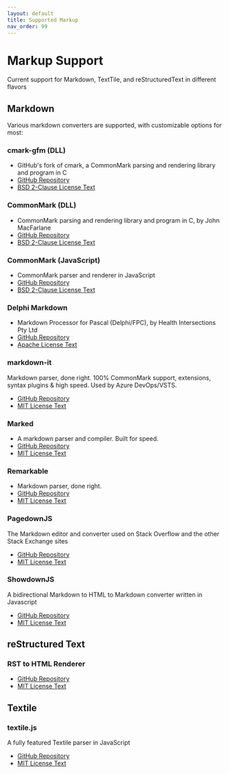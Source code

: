 ```yaml
---
layout: default
title: Supported Markup
nav_order: 99
---
```


# Markup Support
Current support for Markdown, TextTile, and reStructuredText in different flavors

## Markdown
Various markdown converters are supported, with customizable options for most:

### cmark-gfm (DLL)
* GitHub's fork of cmark, a CommonMark parsing and rendering library and program in C
* [GitHub Repository](https://github.com/github/cmark-gfm)
* [BSD 2-Clause License Text](ume://License_DLL_JohnMacFarlane_cmark_gfm.md)

### CommonMark (DLL)
* CommonMark parsing and rendering library and program in C, by John MacFarlane
* [GitHub Repository](https://github.com/commonmark/cmark)
* [BSD 2-Clause License Text](ume://License_DLL_JohnMacFarlane_CommonMark.md)

### CommonMark (JavaScript)
* CommonMark parser and renderer in JavaScript
* [GitHub Repository](https://github.com/commonmark/commonmark.js)
* [BSD 2-Clause License Text](ume://License_JS_JohnMacFarlane_CommonMark.md)

### Delphi Markdown
* Markdown Processor for Pascal (Delphi/FPC), by Health Intersections Pty Ltd
* [GitHub Repository](https://github.com/grahamegrieve/delphi-markdown)
* [Apache License Text](ume://License_GrahameGrieve_DelphiMarkdown.md)

### markdown-it
Markdown parser, done right. 100% CommonMark support, extensions, syntax plugins & high speed. Used by Azure DevOps/VSTS.
* [GitHub Repository](https://github.com/markdown-it/markdown-it)
* [MIT License Text](ume://License_VitalyPuzrin_AlexKocharin_markdownit.md)

### Marked
* A markdown parser and compiler. Built for speed.
* [GitHub Repository](https://github.com/markedjs/marked)
* [MIT License Text](ume://License_ChristopherJeffrey_marked.md)

### Remarkable
* Markdown parser, done right.
* [GitHub Repository](https://github.com/jonschlinkert/remarkable)
* [MIT License Text](ume://License_JonSchlinkert_remarkable.md)

### PagedownJS
The Markdown editor and converter used on Stack Overflow and the other Stack Exchange sites
* [GitHub Repository](https://github.com/StackExchange/pagedown)
* [MIT License Text](ume://License_Pagedown.md)

### ShowdownJS
A bidirectional Markdown to HTML to Markdown converter written in Javascript
* [GitHub Repository](https://github.com/showdownjs/showdown)
* [MIT License Text](ume://License_Showdown.md)


## reStructured Text

### RST to HTML Renderer
* [GitHub Repository](https://github.com/thoward/rst2html)
* [MIT License Text](ume://License_TroyHoward_rst2html.md)

## Textile

### textile.js
A fully featured Textile parser in JavaScript
* [GitHub Repository](https://github.com/borgar/textile-js)
* [MIT License Text](ume://License_Borgar_textile.md)
